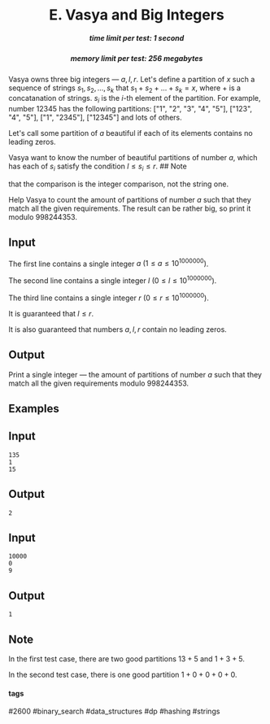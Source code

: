 <h1 style='text-align: center;'> E. Vasya and Big Integers</h1>

<h5 style='text-align: center;'>time limit per test: 1 second</h5>
<h5 style='text-align: center;'>memory limit per test: 256 megabytes</h5>

Vasya owns three big integers — $a, l, r$. Let's define a partition of $x$ such a sequence of strings $s_1, s_2, \dots, s_k$ that $s_1 + s_2 + \dots + s_k = x$, where $+$ is a concatanation of strings. $s_i$ is the $i$-th element of the partition. For example, number $12345$ has the following partitions: ["1", "2", "3", "4", "5"], ["123", "4", "5"], ["1", "2345"], ["12345"] and lots of others.

Let's call some partition of $a$ beautiful if each of its elements contains no leading zeros.

Vasya want to know the number of beautiful partitions of number $a$, which has each of $s_i$ satisfy the condition $l \le s_i \le r$. ## Note

 that the comparison is the integer comparison, not the string one.

Help Vasya to count the amount of partitions of number $a$ such that they match all the given requirements. The result can be rather big, so print it modulo $998244353$.

## Input

The first line contains a single integer $a~(1 \le a \le 10^{1000000})$.

The second line contains a single integer $l~(0 \le l \le 10^{1000000})$.

The third line contains a single integer $r~(0 \le r \le 10^{1000000})$.

It is guaranteed that $l \le r$.

It is also guaranteed that numbers $a, l, r$ contain no leading zeros.

## Output

Print a single integer — the amount of partitions of number $a$ such that they match all the given requirements modulo $998244353$.

## Examples

## Input


```
135  
1  
15  

```
## Output


```
2  

```
## Input


```
10000  
0  
9  

```
## Output


```
1  

```
## Note

In the first test case, there are two good partitions $13+5$ and $1+3+5$.

In the second test case, there is one good partition $1+0+0+0+0$.



#### tags 

#2600 #binary_search #data_structures #dp #hashing #strings 